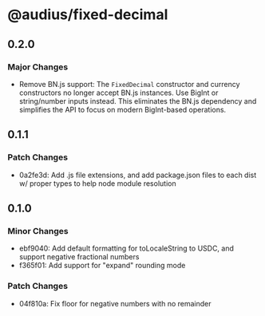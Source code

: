 # @audius/fixed-decimal

## 0.2.0

### Major Changes

- Remove BN.js support: The `FixedDecimal` constructor and currency constructors no longer accept BN.js instances. Use BigInt or string/number inputs instead. This eliminates the BN.js dependency and simplifies the API to focus on modern BigInt-based operations.

## 0.1.1

### Patch Changes

- 0a2fe3d: Add .js file extensions, and add package.json files to each dist w/ proper types to help node module resolution

## 0.1.0

### Minor Changes

- ebf9040: Add default formatting for toLocaleString to USDC, and support negative fractional numbers
- f365f01: Add support for "expand" rounding mode

### Patch Changes

- 04f810a: Fix floor for negative numbers with no remainder
